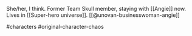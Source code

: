 She/her, I think. Former Team Skull member, staying with [[Angie]] now. Lives in [[Super-hero universe]]. [[@unovan-businesswoman-angie]]

#characters #original-character-chaos 